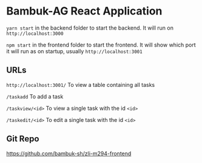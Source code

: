 # Bambuk-AG React Application

`yarn start` in the backend folder to start the backend. It will run on `http://localhost:3000`

`npm start` in the frontend folder to start the frontend. It will show which port it will run as on startup, usually `http://localhost:3001`

## URLs
`http://localhost:3001/` To view a table containing all tasks

`/taskadd` To add a task

`/taskview/<id>` To view a single task with the id `<id>`

`/taskedit/<id>` To edit a single task with the id `<id>`

## Git Repo
https://github.com/bambuk-sh/zli-m294-frontend
